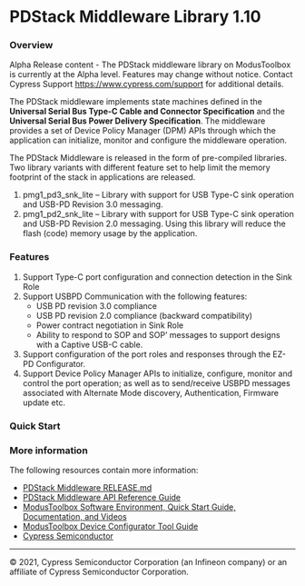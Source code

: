 # PDStack Middleware Library 1.10

### Overview
Alpha Release content - The PDStack middleware library on ModusToolbox is currently at the Alpha level. Features may change without notice. Contact Cypress Support https://www.cypress.com/support for additional details.

The PDStack middleware implements state machines defined in the **Universal Serial Bus Type-C Cable and Connector Specification** and the **Universal Serial Bus Power Delivery Specification**. The middleware provides a set of Device Policy Manager (DPM) APIs through which the application can initialize, monitor and configure the middleware operation.

The PDStack Middleware is released in the form of pre-compiled libraries. Two library variants with different feature set to help limit the memory footprint of the stack in applications are released.
1)	pmg1_pd3_snk_lite – Library with support for USB Type-C sink operation and USB-PD Revision 3.0 messaging.
2)	pmg1_pd2_snk_lite – Library with support for USB Type-C sink operation and USB-PD Revision 2.0 messaging. Using this library will reduce the flash (code) memory usage by the application.

### Features
1) Support Type-C port configuration and connection detection in the Sink Role
2) Support USBPD Communication with the following features:
    * USB PD revision 3.0 compliance
    * USB PD revision 2.0 compliance (backward compatibility)
    * Power contract negotiation in Sink Role
    * Ability to respond to SOP and SOP’ messages to support designs with a Captive USB-C cable.
3) Support configuration of the port roles and responses through the EZ-PD Configurator.
4) Support Device Policy Manager APIs to initialize, configure, monitor and control the port operation; as well as to send/receive USBPD messages associated with Alternate Mode discovery, Authentication, Firmware update etc.


### Quick Start

### More information
The following resources contain more information:
* [PDStack Middleware RELEASE.md](./RELEASE.md)
* [PDStack Middleware API Reference Guide](https://infineon.github.io/pdstack/pdstack_api_reference_manual/html/index.html)
* [ModusToolbox Software Environment, Quick Start Guide, Documentation, and Videos](https://www.cypress.com/products/modustoolbox-software-environment)
* [ModusToolbox Device Configurator Tool Guide](https://www.cypress.com/ModusToolboxDeviceConfig)
* [Cypress Semiconductor](http://www.cypress.com)
 
---
© 2021, Cypress Semiconductor Corporation (an Infineon company) or an affiliate of Cypress Semiconductor Corporation.
